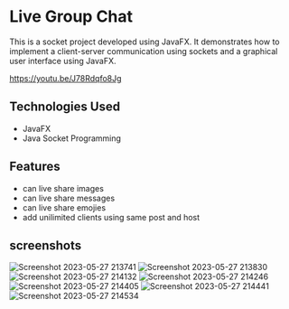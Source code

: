 # Live Group Chat
This is a socket project developed using JavaFX. It demonstrates how to implement a client-server communication using sockets and a graphical user interface using JavaFX.

https://youtu.be/J78Rdqfo8Jg

## Technologies Used
- JavaFX
- Java Socket Programming

## Features
- can live share images
- can live share messages
- can live share emojies
- add unilimited clients using same post and host

## screenshots
![Screenshot 2023-05-27 213741](https://github.com/kaligu/IJSE-INP-JavaSocket-GroupChat-Project/assets/101045808/f150b6de-8452-45c7-b204-71c1ec438e58)
![Screenshot 2023-05-27 213830](https://github.com/kaligu/IJSE-INP-JavaSocket-GroupChat-Project/assets/101045808/de53fd7a-1157-45f2-b555-755e50c2235f)
![Screenshot 2023-05-27 214132](https://github.com/kaligu/IJSE-INP-JavaSocket-GroupChat-Project/assets/101045808/03db94ed-ff34-42ac-8ec1-d391c8136551)
![Screenshot 2023-05-27 214246](https://github.com/kaligu/IJSE-INP-JavaSocket-GroupChat-Project/assets/101045808/b8a1d60d-cdfa-4af5-be0e-5c30efed45b2)
![Screenshot 2023-05-27 214405](https://github.com/kaligu/IJSE-INP-JavaSocket-GroupChat-Project/assets/101045808/6a9669ea-729e-4318-86e3-8b322c4289c6)
![Screenshot 2023-05-27 214441](https://github.com/kaligu/IJSE-INP-JavaSocket-GroupChat-Project/assets/101045808/9a3f2c2b-8547-438e-bcdb-de836cf9e5e0)
![Screenshot 2023-05-27 214534](https://github.com/kaligu/IJSE-INP-JavaSocket-GroupChat-Project/assets/101045808/c9b136ad-f38f-4a1a-8c52-4b9afd0f5cdd)
